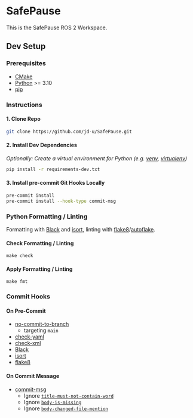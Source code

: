 # SafePause

This is the SafePause ROS 2 Workspace.


## Dev Setup
### Prerequisites
- [CMake](https://cmake.org/download/)
- [Python](https://www.python.org/downloads/) >= 3.10
- [pip](https://pypi.org/project/pip/)

### Instructions
#### 1. Clone Repo
```bash
git clone https://github.com/jd-u/SafePause.git
```

#### 2. Install Dev Dependencies
*Optionally: Create a virtual environment for Python (e.g. [venv](https://docs.python.org/3/library/venv.html), [virtualenv](https://virtualenv.pypa.io/en/latest/))*

```bash
pip install -r requirements-dev.txt
```

#### 3. Install pre-commit Git Hooks Locally
```bash
pre-commit install
pre-commit install --hook-type commit-msg
```

### Python Formatting / Linting
Formatting with [Black](https://pypi.org/project/black/) and [isort](https://pycqa.github.io/isort/), linting with [flake8](https://pypi.org/project/flake8/)/[autoflake](https://pypi.org/project/autoflake/).

#### Check Formatting / Linting
```
make check
```

#### Apply Formatting / Linting
```
make fmt
```

### Commit Hooks
#### On Pre-Commit
- [no-commit-to-branch](https://github.com/pre-commit/pre-commit-hooks)
    - targeting `main`
- [check-yaml](https://github.com/pre-commit/pre-commit-hooks)
- [check-xml](https://github.com/pre-commit/pre-commit-hooks)
- [Black](https://github.com/psf/black)
- [isort](https://github.com/pycqa/isort)
- [flake8](https://github.com/pycqa/flake8)

#### On Commit Message
- [commit-msg](https://github.com/jorisroovers/gitlint)
    - Ignore [`title-must-not-contain-word`](https://jorisroovers.com/gitlint/latest/rules/builtin_rules/#t5-title-must-not-contain-word)
    - Ignore [`body-is-missing`](https://jorisroovers.com/gitlint/latest/rules/builtin_rules/#b6-body-is-missing)
    - Ignore [`body-changed-file-mention`](https://jorisroovers.com/gitlint/latest/rules/builtin_rules/#b7-body-changed-file-mention)
